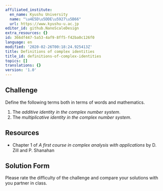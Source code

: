 ```yaml
---
affiliated_institute:
  en_name: Kyushu University
  name: "\u4E5D\u5DDE\u5927\u5B66"
  url: https://www.kyushu-u.ac.jp
editor_id: github.NanoScaleDesign
extra_resources: {}
id: 366df447-5a53-4af9-8ff5-f42ba0c126f0
language: en
modified: '2020-02-26T00:18:24.925413Z'
title: Definitions of complex identities
title_id: definitions-of-complex-identities
topics: []
translations: {}
version: '1.0'
---
```


## Challenge
Define the following terms both in terms of words and mathematics.

1. The *additive identity in the complex number system*.
2. The *multiplicative identity in the complex number system*.

## Resources
- Chapter 1 of *A first course in complex analysis with applications* by D. Zill and P. Shanahan


## Solution Form
Please rate the difficulty of the challenge and compare your solutions with you partner in class.
